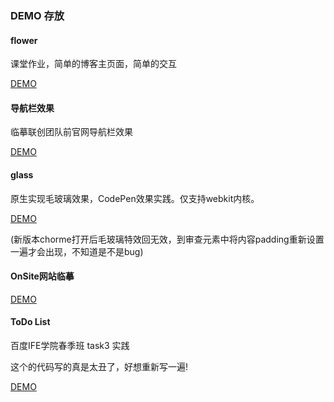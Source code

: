 
### DEMO 存放

#### flower
课堂作业，简单的博客主页面，简单的交互  

[DEMO](http://d12mnit.github.io/Cherming/flower/index.html)

#### 导航栏效果
临摹联创团队前官网导航栏效果 

[DEMO](http://d12mnit.github.io/Cherming/%E5%AF%BC%E8%88%AA%E6%A0%8F%E6%95%88%E6%9E%9C/index.html)

#### glass
原生实现毛玻璃效果，CodePen效果实践。仅支持webkit内核。

[DEMO](http://d12mnit.github.io/Cherming/glass/index.html)  

(新版本chorme打开后毛玻璃特效回无效，到审查元素中将内容padding重新设置一遍才会出现，不知道是不是bug)

#### OnSite网站临摹

[DEMO](http://d12mnit.github.io/Cherming/Onsite/index.html)

#### ToDo List
百度IFE学院春季班 task3 实践

这个的代码写的真是太丑了，好想重新写一遍!

[DEMO](http://d12mnit.github.io/Cherming/todolist/index.html)